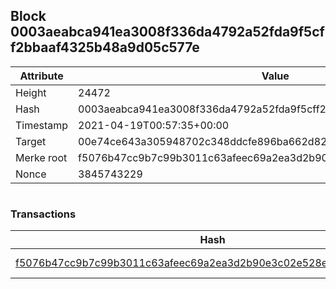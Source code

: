 ## Block 0003aeabca941ea3008f336da4792a52fda9f5cff2bbaaf4325b48a9d05c577e

Attribute | Value
--- | ---
Height | 24472
Hash | 0003aeabca941ea3008f336da4792a52fda9f5cff2bbaaf4325b48a9d05c577e
Timestamp | 2021-04-19T00:57:35+00:00
Target | 00e74ce643a305948702c348ddcfe896ba662d82c1a228faf4ad12250f07334e
Merke root | f5076b47cc9b7c99b3011c63afeec69a2ea3d2b90e3c02e528eb7109970e77c4
Nonce | 3845743229

```

```

### Transactions

Hash | Amount
--- | ---
[f5076b47cc9b7c99b3011c63afeec69a2ea3d2b90e3c02e528eb7109970e77c4](f5076b47cc9b7c99b3011c63afeec69a2ea3d2b90e3c02e528eb7109970e77c4.md) | 10.00000000 SKEPTI 
